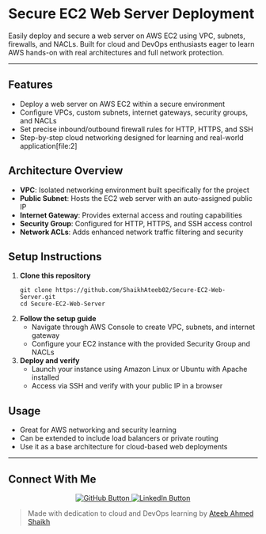 # Secure EC2 Web Server Deployment

Easily deploy and secure a web server on AWS EC2 using VPC, subnets, firewalls, and NACLs. Built for cloud and DevOps enthusiasts eager to learn AWS hands-on with real architectures and full network protection.

---

## Features

- Deploy a web server on AWS EC2 within a secure environment
- Configure VPCs, custom subnets, internet gateways, security groups, and NACLs
- Set precise inbound/outbound firewall rules for HTTP, HTTPS, and SSH
- Step-by-step cloud networking designed for learning and real-world application[file:2]

## Architecture Overview

- **VPC**: Isolated networking environment built specifically for the project
- **Public Subnet**: Hosts the EC2 web server with an auto-assigned public IP
- **Internet Gateway**: Provides external access and routing capabilities
- **Security Group**: Configured for HTTP, HTTPS, and SSH access control
- **Network ACLs**: Adds enhanced network traffic filtering and security

## Setup Instructions

1. **Clone this repository**
   ```
   git clone https://github.com/ShaikhAteeb02/Secure-EC2-Web-Server.git
   cd Secure-EC2-Web-Server
   ```
2. **Follow the setup guide**
   - Navigate through AWS Console to create VPC, subnets, and internet gateway
   - Configure your EC2 instance with the provided Security Group and NACLs
3. **Deploy and verify**
   - Launch your instance using Amazon Linux or Ubuntu with Apache installed
   - Access via SSH and verify with your public IP in a browser

## Usage

- Great for AWS networking and security learning
- Can be extended to include load balancers or private routing
- Use it as a base architecture for cloud-based web deployments

---

## Connect With Me

<p align="center">
  <a href="https://github.com/ShaikhAteeb02" target="_blank">
    <img src="https://img.shields.io/badge/GitHub-ShaikhAteeb02-181717?logo=github&style=for-the-badge" alt="GitHub Button"/>
  </a>
  <a href="https://www.linkedin.com/in/ateeb-ahmed-shaikh-932234192/" target="_blank">
    <img src="https://img.shields.io/badge/LinkedIn-Ateeb--Ahmed--Shaikh-0077B5?logo=linkedin&style=for-the-badge" alt="LinkedIn Button"/>
  </a>
</p>

> Made with dedication to cloud and DevOps learning by [Ateeb Ahmed Shaikh](https://github.com/ShaikhAteeb02)
